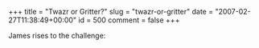 +++
title = "Twazr or Gritter?"
slug = "twazr-or-gritter"
date = "2007-02-27T11:38:49+00:00"
id = 500
comment = false
+++

James rises to the challenge:
